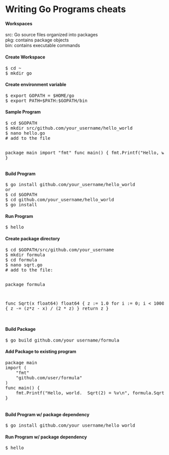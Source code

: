 Writing Go Programs cheats
==========================

<h4>Workspaces</h4>
<p>
src: Go source files organized into packages<br>
pkg: contains package objects<br>
bin: contains executable commands<br>
</p>

<h4>Create Workspace</h4>
<pre>
$ cd ~
$ mkdir go
</pre>

<h4>Create environment variable</h4>
<pre>
$ export GOPATH = $HOME/go
$ export PATH=$PATH:$GOPATH/bin
</pre>

<h4>Sample Program</h4>
<pre>
$ cd $GOPATH
$ mkdir src/github.com/your_username/hello_world
$ nano hello.go
# add to the file

package main
import "fmt"
func main() {
	fmt.Printf("Hello, world.\n")
}
</pre>

<h4>Build Program</h4>
<pre>
$ go install github.com/your_username/hello_world
or
$ cd $GOPATH
$ cd github.com/your_username/hello_world
$ go install
</pre>

<h4>Run Program</h4>
<pre>
$ hello
</pre>


<h4>Create package directory</h4>
<pre>
$ cd $GOPATH/src/github.com/your_username
$ mkdir formula
$ cd formula
$ nano sqrt.go
# add to the file: 

package formula

func Sqrt(x float64) float64 {
	z := 1.0
	for i := 0; i &lt; 1000; i++ {
		z -= (z*z - x) / (2 * z)
	}
	return z
}

</pre>

<h4>Build Package</h4>
<pre>
$ go build github.com/your_username/formula
</pre>

<h4>Add Package to existing program</h4>
<pre>
package main
import (
	"fmt"
	"github.com/user/formula"
)
func main() {
	fmt.Printf("Hello, world.  Sqrt(2) = %v\n", formula.Sqrt(2))
}

</pre>

<h4>Build Program w/ package dependency</h4>
<pre>
$ go install github.com/your_username/hello_world
</pre>

<h4>Run Program w/ package dependency</h4>
<pre>
$ hello
</pre>
